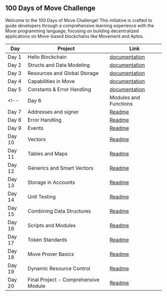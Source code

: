 ## 100 Days of Move Challenge

Welcome to the 100 Days of Move Challenge! This initiative is crafted to guide developers through a comprehensive learning experience with the Move programming language, focusing on building decentralized applications on Move-based blockchains like Movement and Aptos.

| Day   | Project                | Link                                                                 |
|-------|------------------------|----------------------------------------------------------------------|
| Day 1 | Hello Blockchain       | [documentation](https://github.com/Titre123/100-days-of-move/blob/main/Day-01-hello-blockchain/readme.md) |
| Day 2 | Structs and Data Modeling | [documentation](https://github.com/Titre123/100-days-of-move/blob/main/Day-02-structs-and-data-modeling/readme.md)                                                |
| Day 3 | Resources and Global Storage | [documentation](https://github.com/Titre123/100-days-of-move/blob/main/Day-03-resources-and-global-storage/readme.md)                                                         |
| Day 4 | Capabilities in Move | [documentation](#)                                                  |
| Day 5 | Constants & Error Handling  | [documentation](#)                                                         |
<!-- | Day 6 | Modules and Functions   | [Readme](#)                                                         |
| Day 7 | Addresses and signer | [Readme](#)                                                    |
| Day 8 | Error Handling          | [Readme](#)                                                         |
| Day 9 | Events                  | [Readme](#)                                                         |
| Day 10 | Vectors                | [Readme](#)                                                         |
| Day 11 | Tables and Maps        | [Readme](#)                                                         |
| Day 12 | Generics and Smart Vectors | [Readme](#)                                                    |
| Day 13 | Storage in Accounts     | [Readme](#)                                                       |
| Day 14 | Unit Testing           | [Readme](#)                                                         |
| Day 15 | Combining Data Structures | [Readme](#)                                                     |
| Day 16 | Scripts and Modules    | [Readme](#)                                                         |
| Day 17 | Token Standards        | [Readme](#)                                                         |
| Day 18 | Move Prover Basics     | [Readme](#)                                                         |
| Day 19 | Dynamic Resource Control | [Readme](#)                                                       |
| Day 20 | Final Project - Comprehensive Module | [Readme](#)                                            | -->
